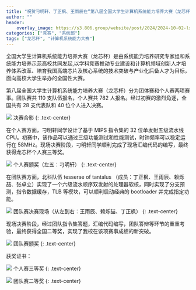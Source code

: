 ```yaml
---
title: "祝贺刁明轩、丁正枫、王雨辰在“第八届全国大学生计算机系统能力培养大赛（龙芯杯）”取得佳绩"
author: ""
header:
    overlay_image: https://s3.806.group/website/post/2024/2024-10-02-lxb/header.jpg
categories: ["竞赛", "系统部"]
tags: ["龙芯杯", "计算机系统能力大赛"]
---
```


全国大学生计算机系统能力培养大赛（龙芯杯）是由系统能力培养研究专家组和系统能力培养示范高校共同发起,以学科竞赛推动专业建设和计算机领域创新人才培养体系改革、培育我国高端芯片及核心系统的技术突破与产业化后备人才为目标，面向高校大学生举办的全国性大赛。

第八届全国大学生计算机系统能力培养大赛（龙芯杯）分为团体赛和个人赛两项赛事。团队赛共 110 支队伍报名，个人赛共 782 人报名。经过初赛的激烈角逐，全国共有 28 支代表队和 40 位个人进入决赛。

![](https://s3.806.group/website/post/2024/2024-10-02-lxb/01.jpg)
决赛合影
{: .text-center}

在个人赛方面，刁明轩同学设计了基于 MIPS 指令集的 32 位单发射五级流水线 CPU。初赛中，该作品可以通过三级功能测试和性能测试，时钟频率可以稳定运行在 58MHz。现场决赛阶段，刁明轩同学顺利完成了现场汇编代码的编写，最终获得龙芯杯个人赛三等奖。

![](https://s3.806.group/website/post/2024/2024-10-02-lxb/02.jpg)
个人赛颁奖（左五：刁明轩）
{: .text-center}

在团队赛方面，北科队伍 tesserae of tantalus （成员：丁正枫、王雨辰、赖烁喆、张卓立）实现了一个六级流水顺序双发射的处理器软核，同时实现了分支预测，指令数据缓存，TLB 等模块，可以顺利启动经典的 bootloader 并完成指定功能。

![](https://s3.806.group/website/post/2024/2024-10-02-lxb/03.jpg)
团队赛决赛现场（从左到右：王雨辰、赖烁喆、丁正枫）
{: .text-center}

现场决赛阶段，经过团队指令集答题，汇编代码编写，团队答辩等环节的重重考验，最终获得全国二等奖，实现了我校在该项赛事成绩的新突破。

![](https://s3.806.group/website/post/2024/2024-10-02-lxb/04.jpg)
团队赛颁奖
{: .text-center}

获奖证书：

![](https://s3.806.group/website/post/2024/2024-10-02-lxb/certificate1.jpg)
个人赛三等奖
{: .text-center}

![](https://s3.806.group/website/post/2024/2024-10-02-lxb/certificate2.jpg)
团队赛二等奖
{: .text-center}
